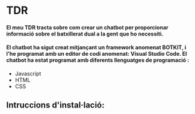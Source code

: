 # TDR

#### El meu TDR tracta sobre com crear un chatbot per proporcionar informació sobre el batxillerat dual a la gent que ho necessiti.

#### El chatbot ha sigut creat mitjançant un framework anomenat BOTKIT, i l'he programat amb un editor de codi anomenat: Visual Studio Code. El chatbot ha estat programat amb diferents llenguatges de programació : 
- Javascript
- HTML
- CSS



## Intruccions d'instal·lació:

```

```

```

```
